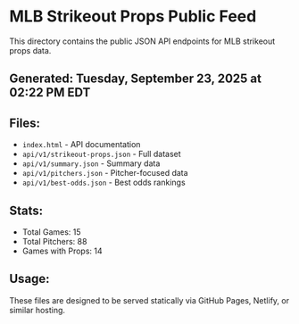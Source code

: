 # MLB Strikeout Props Public Feed

This directory contains the public JSON API endpoints for MLB strikeout props data.

## Generated: Tuesday, September 23, 2025 at 02:22 PM EDT

## Files:
- `index.html` - API documentation
- `api/v1/strikeout-props.json` - Full dataset
- `api/v1/summary.json` - Summary data
- `api/v1/pitchers.json` - Pitcher-focused data  
- `api/v1/best-odds.json` - Best odds rankings

## Stats:
- Total Games: 15
- Total Pitchers: 88
- Games with Props: 14

## Usage:
These files are designed to be served statically via GitHub Pages, Netlify, or similar hosting.
